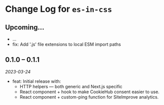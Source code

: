 # Change Log for `es-in-css`

## Upcoming...

- ... <!-- Add new lines here. -->
- fix: Add '.js' file extensions to local ESM import paths

## 0.1.0 – 0.1.1

_2023-03-24_

- feat: Initial release with:
  - HTTP helpers — both generic and Next.js specific
  - React component + hook to make CookieHub consent easier to use.
  - React component + custom-ping function for SiteImprove analytics.
